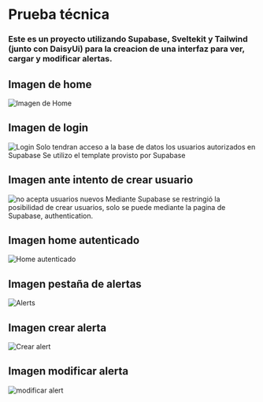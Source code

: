 # Prueba técnica   
### Este es un proyecto utilizando Supabase, Sveltekit y Tailwind (junto con DaisyUi) para la creacion de una interfaz para ver, cargar y modificar alertas. 

## Imagen de home
![Imagen de Home](https://github.com/SebasBarrientos/Proyecto-Sveltkit-Supabase/assets/117609894/d96baac4-4b6f-4cfa-93a3-2ffe02585626)

## Imagen de login
![Login](https://github.com/SebasBarrientos/Proyecto-Sveltkit-Supabase/assets/117609894/a2710b69-6d59-44ef-8c31-ed23b5ff5a58)
Solo tendran acceso a la base de datos los usuarios autorizados en Supabase
Se utilizo el template provisto por Supabase

## Imagen ante intento de crear usuario
![no acepta usuarios nuevos](https://github.com/SebasBarrientos/Proyecto-Sveltkit-Supabase/assets/117609894/f8edc198-12e3-4472-a58a-89534df3c1c0)
Mediante Supabase se restringió la posibilidad de crear usuarios, solo se puede mediante la pagina de Supabase, authentication.

## Imagen home autenticado
![Home autenticado](https://github.com/SebasBarrientos/Proyecto-Sveltkit-Supabase/assets/117609894/3aa553fb-ede2-481b-b432-b68b3fc2cf74)

## Imagen pestaña de alertas
![Alerts](https://github.com/SebasBarrientos/Proyecto-Sveltkit-Supabase/assets/117609894/87486e6c-2970-4193-b71c-893ba5de477f)

## Imagen crear alerta
![Crear alert](https://github.com/SebasBarrientos/Proyecto-Sveltkit-Supabase/assets/117609894/746c4567-dc74-4e3a-9f33-f55a5bd75f8a)

## Imagen modificar alerta
![modificar alert](https://github.com/SebasBarrientos/Proyecto-Sveltkit-Supabase/assets/117609894/a5b48f2e-59ad-4cb4-a234-1527faddfe2d)
